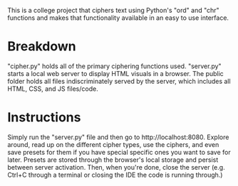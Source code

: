 This is a college project that ciphers text using Python's "ord" and "chr" functions and makes that functionality available in an easy to use interface.

# Breakdown
"cipher.py" holds all of the primary ciphering functions used.
"server.py" starts a local web server to display HTML visuals in a browser.
The public folder holds all files indiscriminately served by the server, which includes all HTML, CSS, and JS files/code.

# Instructions
Simply run the "server.py" file and then go to http://localhost:8080. Explore around, read up on the different cipher types, use the ciphers, and even save presets for them if you have special specific ones you want to save for later. Presets are stored through the browser's local storage and persist between server activation. Then, when you're done, close the server (e.g. Ctrl+C through a terminal or closing the IDE the code is running through.)
